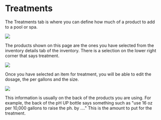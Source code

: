 # Treatments

The Treatments tab is where you can define how much of a product to add to a pool or spa.

![](https://cdn.realsgii2.dev/wise-software-docs/image_21.f4e7488c.png)

The products shown on this page are the ones you have selected from the inventory details tab of the inventory. There is a selection on the lower right corner that says treatment.

![](https://cdn.realsgii2.dev/wise-software-docs/image_22.66dd1d45.png)

Once you have selected an item for treatment, you will be able to edit the dosage, the per gallons and the size.

![](https://cdn.realsgii2.dev/wise-software-docs/image_23.0ae6b523.png)

This information is usually on the back of the products you are using. For example, the back of the pH UP bottle says something such as "use 16 oz per 10,000 gallons to raise the ph. by …." This is the amount to put for the treatment.
